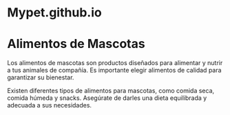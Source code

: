 # Mypet.github.io
<!DOCTYPE html>
<html lang="es">
<head>
    <meta charset="UTF-8">
    <meta name="viewport" content="width=device-width, initial-scale=1.0">
    <title>Alimentos de Mascotas</title>
</head>
<body>
    <h1>Alimentos de Mascotas</h1>
    <p>Los alimentos de mascotas son productos diseñados para alimentar y nutrir a tus animales de compañía. Es importante elegir alimentos de calidad para garantizar su bienestar.</p>
    <p>Existen diferentes tipos de alimentos para mascotas, como comida seca, comida húmeda y snacks. Asegúrate de darles una dieta equilibrada y adecuada a sus necesidades.</p>
</body>
</html>
